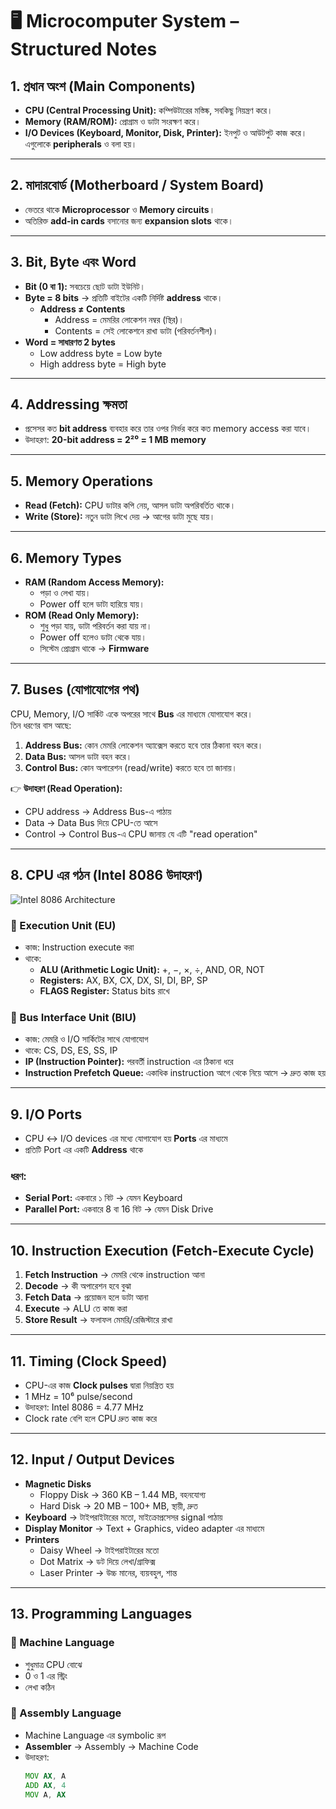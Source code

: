 # 🖥️ Microcomputer System – Structured Notes

## 1. প্রধান অংশ (Main Components)

- **CPU (Central Processing Unit):** কম্পিউটারের মস্তিষ্ক, সবকিছু নিয়ন্ত্রণ করে।
- **Memory (RAM/ROM):** প্রোগ্রাম ও ডাটা সংরক্ষণ করে।
- **I/O Devices (Keyboard, Monitor, Disk, Printer):** ইনপুট ও আউটপুট কাজ করে। এগুলোকে **peripherals** ও বলা হয়।

---

## 2. মাদারবোর্ড (Motherboard / System Board)

- ভেতরে থাকে **Microprocessor** ও **Memory circuits**।
- অতিরিক্ত **add-in cards** বসানোর জন্য **expansion slots** থাকে।

---

## 3. Bit, Byte এবং Word

- **Bit (0 বা 1):** সবচেয়ে ছোট ডাটা ইউনিট।
- **Byte = 8 bits** → প্রতিটি বাইটের একটি নির্দিষ্ট **address** থাকে।
  - **Address ≠ Contents**
    - Address = মেমরির লোকেশন নম্বর (স্থির)।
    - Contents = সেই লোকেশনে রাখা ডাটা (পরিবর্তনশীল)।
- **Word = সাধারণত 2 bytes**
  - Low address byte = Low byte  
  - High address byte = High byte  

---

## 4. Addressing ক্ষমতা

- প্রসেসর কত **bit address** ব্যবহার করে তার ওপর নির্ভর করে কত memory access করা যাবে।
- উদাহরণ: **20-bit address = 2²⁰ = 1 MB memory**

---

## 5. Memory Operations

- **Read (Fetch):** CPU ডাটার কপি নেয়, আসল ডাটা অপরিবর্তিত থাকে।
- **Write (Store):** নতুন ডাটা লিখে দেয় → আগের ডাটা মুছে যায়।

---

## 6. Memory Types

- **RAM (Random Access Memory):**
  - পড়া ও লেখা যায়।
  - Power off হলে ডাটা হারিয়ে যায়।
- **ROM (Read Only Memory):**
  - শুধু পড়া যায়, ডাটা পরিবর্তন করা যায় না।
  - Power off হলেও ডাটা থেকে যায়।
  - সিস্টেম প্রোগ্রাম থাকে → **Firmware**

---

## 7. Buses (যোগাযোগের পথ)

CPU, Memory, I/O সার্কিট একে অপরের সাথে **Bus** এর মাধ্যমে যোগাযোগ করে।  
তিন ধরণের বাস আছে:

1. **Address Bus:** কোন মেমরি লোকেশন অ্যাক্সেস করতে হবে তার ঠিকানা বহন করে।
2. **Data Bus:** আসল ডাটা বহন করে।
3. **Control Bus:** কোন অপারেশন (read/write) করতে হবে তা জানায়।

👉 **উদাহরণ (Read Operation):**
- CPU address → Address Bus-এ পাঠায়  
- Data → Data Bus দিয়ে CPU-তে আসে  
- Control → Control Bus-এ CPU জানায় যে এটি "read operation"

---

## 8. CPU এর গঠন (Intel 8086 উদাহরণ)

![Intel 8086 Architecture](https://electronicsdesk.com/wp-content/uploads/2019/03/block-diagram-of-8086-microprocessor-1.jpg)


### 🔹 Execution Unit (EU)
- কাজ: Instruction execute করা
- থাকে:
  - **ALU (Arithmetic Logic Unit):** +, −, ×, ÷, AND, OR, NOT
  - **Registers:** AX, BX, CX, DX, SI, DI, BP, SP
  - **FLAGS Register:** Status bits রাখে

### 🔹 Bus Interface Unit (BIU)
- কাজ: মেমরি ও I/O সার্কিটের সাথে যোগাযোগ
- থাকে: CS, DS, ES, SS, IP
- **IP (Instruction Pointer):** পরবর্তী instruction এর ঠিকানা ধরে
- **Instruction Prefetch Queue:** একাধিক instruction আগে থেকে নিয়ে আসে → দ্রুত কাজ হয়

---

## 9. I/O Ports

- CPU ↔ I/O devices এর মধ্যে যোগাযোগ হয় **Ports** এর মাধ্যমে  
- প্রতিটি Port এর একটি **Address** থাকে  

### ধরণ:
- **Serial Port:** একবারে ১ বিট → যেমন Keyboard  
- **Parallel Port:** একবারে 8 বা 16 বিট → যেমন Disk Drive  

---

## 10. Instruction Execution (Fetch-Execute Cycle)

1. **Fetch Instruction** → মেমরি থেকে instruction আনা  
2. **Decode** → কী অপারেশন হবে বুঝা  
3. **Fetch Data** → প্রয়োজন হলে ডাটা আনা  
4. **Execute** → ALU তে কাজ করা  
5. **Store Result** → ফলাফল মেমরি/রেজিস্টারে রাখা  

---

## 11. Timing (Clock Speed)

- CPU-এর কাজ **Clock pulses** দ্বারা নিয়ন্ত্রিত হয়  
- 1 MHz = 10⁶ pulse/second  
- উদাহরণ: Intel 8086 = 4.77 MHz  
- Clock rate বেশি হলে CPU দ্রুত কাজ করে  

---

## 12. Input / Output Devices

- **Magnetic Disks**
  - Floppy Disk → 360 KB – 1.44 MB, বহনযোগ্য
  - Hard Disk → 20 MB – 100+ MB, স্থায়ী, দ্রুত
- **Keyboard** → টাইপরাইটারের মতো, মাইক্রোপ্রসেসর signal পাঠায়
- **Display Monitor** → Text + Graphics, video adapter এর মাধ্যমে
- **Printers**
  - Daisy Wheel → টাইপরাইটারের মতো
  - Dot Matrix → ডট দিয়ে লেখা/গ্রাফিক্স
  - Laser Printer → উচ্চ মানের, ব্যয়বহুল, শান্ত

---

## 13. Programming Languages

### 🔹 Machine Language
- শুধুমাত্র CPU বোঝে
- 0 ও 1 এর স্ট্রিং
- লেখা কঠিন

### 🔹 Assembly Language
- Machine Language এর symbolic রূপ
- **Assembler** → Assembly → Machine Code
- উদাহরণ:
  ```asm
  MOV AX, A
  ADD AX, 4
  MOV A, AX

